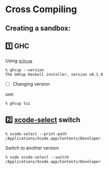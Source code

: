 # Cross Compiling 

## Creating a sandbox:

## :one: GHC

Using [`gchcup`](https://www.haskell.org/ghcup/)

```
% ghcup --version
The GHCup Haskell installer, version v0.1.9
```

- [ ] Changing version

use:

```
% ghcup tui
```

## :two: [xcode-select](https://stackoverflow.com/questions/9600615/xcode-stops-working-after-set-xcode-select-switch) switch

```
% xcode-select --print-path
/Applications/Xcode.app/Contents/Developer
```

Switch to another version

```
% sudo xcode-select --switch /Applications/Xcode.app/Contents/Developer
```

